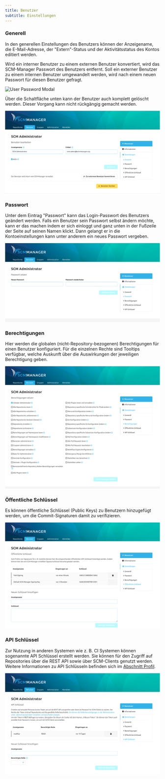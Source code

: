 ```yaml
---
title: Benutzer
subtitle: Einstellungen
---
```

### Generell
In den generellen Einstellungen des Benutzers können der Anzeigename, die E-Mail-Adresse, der "Extern"-Status und der Aktivitätsstatus des Kontos editiert werden.

Wird ein interner Benutzer zu einem externen Benutzer konvertiert, wird das SCM-Manager Passwort des Benutzers entfernt. Soll ein externer Benutzer zu einem internen Benutzer umgewandelt werden, wird nach einem neuen Passwort für diesen Benutzer gefragt.

![User Password Modal](assets/user-password-modal.png)

Über die Schaltfläche unten kann der Benutzer auch komplett gelöscht werden. Dieser Vorgang kann nicht rückgängig gemacht werden.

![Generelle Benutzereinstellungen](assets/user-settings-general.png)

### Passwort
Unter dem Eintrag "Passwort" kann das Login-Passwort des Benutzers geändert werden. Falls ein Benutzer sein Passwort selbst ändern möchte, kann er das machen indem er sich einloggt und ganz unten in der Fußzeile der Seite auf seinen Namen klickt. Dann gelangt er in die Kontoeinstellungen kann unter anderem ein neues Passwort vergeben.

![Passwort ändern](assets/user-settings-password.png)

### Berechtigungen
Hier werden die globalen (nicht-Repository-bezogenen) Berechtigungen für einen Benutzer konfiguriert.
Für die einzelnen Rechte sind Tooltips verfügbar, welche Auskunft über die Auswirkungen der jeweiligen Berechtigung geben.

![Benutzer Berechtigungen](assets/user-settings-permissions.png)

### Öffentliche Schlüssel
Es können öffentliche Schlüssel (Public Keys) zu Benutzern hinzugefügt werden, um die Commit-Signaturen damit zu verifizieren.

![Öffentliche Schlüssel](assets/user-settings-publickeys.png)

### API Schlüssel
Zur Nutzung in anderen Systemen wie z. B. CI Systemen können sogenannte API Schlüssel erstellt werden. Sie können für den Zugriff auf Repositories über die REST API sowie über SCM-Clients genutzt werden. Weitere Informationen zu API Schlüsseln befinden sich im [Abschnitt Profil](../../profile/#api-schlüssel).

![API Schlüssel](assets/user-settings-apikeys.png)
